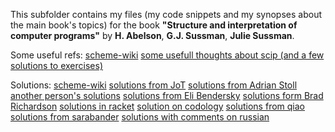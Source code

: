 This subfolder contains my files (my code snippets and my synopses about the main book's topics) 
for the book  **"Structure and interpretation of computer programs"** by **H. Abelson**, **G.J. Sussman**, **Julie Sussman**.

Some useful refs:
[scheme-wiki](http://community.schemewiki.org/)
[some usefull thoughts about scip (and a few solutions to exercises)](https://tekkie.wordpress.com/)

Solutions:
[scheme-wiki](http://community.schemewiki.org/?SICP-Solutions)
[solutions from JoT](http://jots-jottings.blogspot.com/p/sicp-exercise-index.html)
[solutions from Adrian Stoll](https://adrianstoll.com/sicp/)
[another person's solutions](https://www.inchmeal.io/)
[solutions from Eli Bendersky](https://eli.thegreenplace.net/tag/sicp)
[solutions form Brad Richardson](https://gitlab.com/everythingfunctional/SICP-Solutions)
[solutions in racket](https://wizardbook.wordpress.com/solutions-index/)
[solution on codology](https://codology.net/)
[solutions from qiao](https://github.com/qiao/sicp-solutions)
[solutions from sarabander](https://github.com/sarabander/p2pu-sicp)
[solutions with comments on russian](http://sicp.sergeykhenkin.com/)
